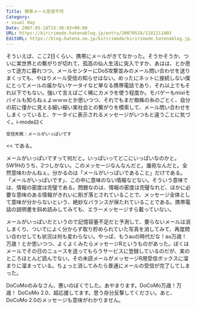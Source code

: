 ```yaml
---
Title: 携帯メール受信不可
Category:
- usual day
Date: 2007-05-18T15:30:03+09:00
URL: https://kiririmode.hatenablog.jp/entry/20070518/1181111403
EditURL: https://blog.hatena.ne.jp/kiririmode/kiririmode.hatenablog.jp/atom/entry/8454420450078217316
---
```



そういえば、ここ2日くらい、携帯にメールがきてなかった。そうかそうか、ついに実世界との繋がりが切れて、孤高の仙人生活に突入ですか、あはは、とか思って途方に暮れつつ、メールセンターにDoS攻撃並みのメール問い合わせを送りまくっても、やはりメール受信の知らせはない。めったにネットに接続しない僕にとってメールの届かないケータイなど単なる携帯電話であり、それ以上でもそれ以下でもない。強いて言えばごく稀にカメラを使う程度か。モバゲーもmixiモバイルも知らねぇよｗｗｗとか思いつつ、それでもまだ蜘蛛の糸のごとく、自分の前に僅かに見える細い細い実社会との繋がりを模索して、メール問い合わせをしまくっていると、ケータイに表示されるメッセージがいつもと違うことに気づく。i-mode曰く
>>
    受信失敗：メールがいっぱいです
<<
である。


メールがいっぱいですって何だと。いっぱいってどこにいっぱいなのかと。5W1Hのうち、2つしかない。このメッセージなんなんだと。誰宛なんだと。全然意味わかんねぇ。分かるのは「メールがいっぱいであること」だけである。「メールがいっぱいです」、この中に意味のない情報などない。そういう意味では、情報の密度は完璧である。問題なのは、情報の密度は完璧なれど、ほかに必要な意味のある情報がきれいに削ぎ落とされていることで、メッセージ全体として意味が分からないという、絶妙なバランスが保たれていることである。携帯電話の説明書を斜め読みしてみても、エラーメッセージすら載っていない。


メールがいっぱいだというので記憶容量不足だと予測して、要らないメールは消しまくり、ついでによく分からず取り貯められていた写真を消してみて、再度問い合わせしても状況は何も変わらない。やっぱ、もうauの時代だな！au万歳！万歳！とか思いつつ、よくよくみたらメッセージRというものがあった。ぼくはメールでその日のニュースを送ってもらうサービスに登録しているのだが、実のところほとんど読んでない。その未読メールがメッセージR用受信ボックスに溜まりに溜まっている。ちょっと消してみたら普通にメールの受信が完了してしまった。


DoCoMoのみなさん、悪いのぼくでした。あやまります。DoCoMo万歳！万歳！
DoCoMo 2.0、超応援してます。思う存分反撃してください。あと、DoCoMo 2.0のメッセージも意味がわかりません。
